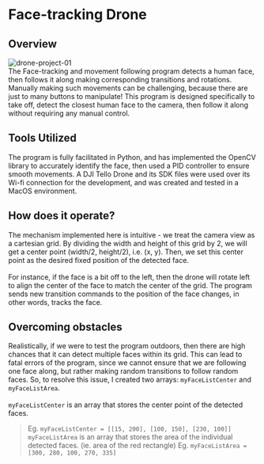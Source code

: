 # Face-tracking Drone

## Overview
![drone-project-01](https://user-images.githubusercontent.com/55883282/168631360-93da1228-aef5-48d4-8404-b8f106daf534.png)
<br />
The Face-tracking and movement following program detects a human face, then follows it along making corresponding transitions and rotations. Manually making such movements can be challenging, because there are just to many buttons to manipulate! This program is designed specifically to take off, detect the closest human face to the camera, then follow it along without requiring any manual control. 

## Tools Utilized
The program is fully facilitated in Python, and has implemented the OpenCV library to accurately identify the face, then used a PID controller to ensure smooth movements. A DJI Tello Drone and its SDK files were used over its Wi-fi connection for the development, and was created and tested in a MacOS environment. 

## How does it operate?
The mechanism implemented here is intuitive - we treat the camera view as a cartesian grid. By dividing the width and height of this grid by 2, we will get a center point (width/2, height/2), i.e. (x, y). Then, we set this center point as the desired fixed position of the detected face. 
<br /><br />
For instance, if the face is a bit off to the left, then the drone will rotate left to align the center of the face to match the center of the grid. The program sends new transition commands to the position of the face changes, in other words, tracks the face.

## Overcoming obstacles
Realistically, if we were to test the program outdoors, then there are high chances that it can detect multiple faces within its grid. This can lead to fatal errors of the program, since we cannot ensure that we are following one face along, but rather making random transitions to follow random faces. So, to resolve this issue, I created two arrays: `myFaceListCenter` and `myFaceListArea`. 
<br /><br />
`myFaceListCenter` is an array that stores the center point of the detected faces.
> Eg. `myFaceListCenter = [[15, 200], [100, 150], [230, 100]]`
`myFaceListArea` is an array that stores the area of the individual detected faces. (ie. area of the red rectangle)
> Eg. `myFaceListArea = [300, 280, 100, 270, 335]`






